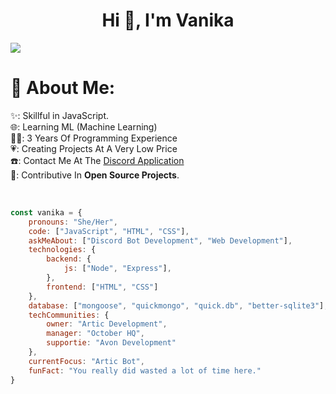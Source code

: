 <h1 align="center">Hi 👋, I'm Vanika</h1>
<img src="https://media.discordapp.net/attachments/978504859642908743/1132682794091421767/github_banner.jpg?width=1440&height=342" class="center">
<br>



# 💫 About Me:
<p>✨: Skillful in JavaScript.<br>🌐: Learning ML (Machine Learning)<br>👨‍💻: 3 Years Of Programming Experience<br>💗: Creating Projects At A Very Low Price<br>☎️: Contact Me At The <a href = "https://discord.com/users/991312753279127652">Discord Application</a><br>👀: Contributive In <b>Open Source Projects</b>.</b></p><br>




```javascript
const vanika = {
    pronouns: "She/Her",
    code: ["JavaScript", "HTML", "CSS"],
    askMeAbout: ["Discord Bot Development", "Web Development"],
    technologies: {
        backend: {
            js: ["Node", "Express"],
        },
        frontend: ["HTML", "CSS"]
    },
    database: ["mongoose", "quickmongo", "quick.db", "better-sqlite3"],
    techCommunities: {
        owner: "Artic Development",
        manager: "October HQ",
        supportie: "Avon Development"
    },
    currentFocus: "Artic Bot",
    funFact: "You really did wasted a lot of time here."
}
```
